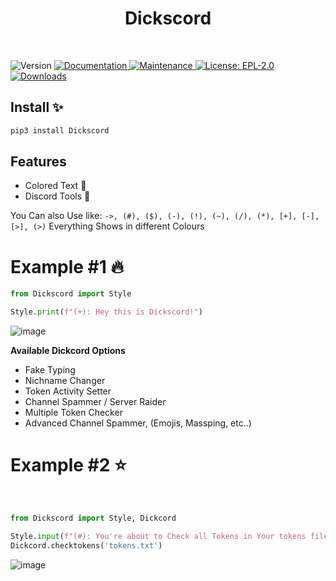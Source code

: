 <h1 align="center">Dickscord</h1>
<br>
<p>
  <img alt="Version" src="https://img.shields.io/badge/version-1.5-blue.svg?cacheSeconds=2592000" />
  <a href="https://github.com/TheKindDeveloper/Dickscord-Python-Package/blob/main/README.md" target="_blank">
    <img alt="Documentation" src="https://img.shields.io/badge/documentation-yes-brightgreen.svg" />
  </a>
  <a href="https://github.com/TheKindDeveloper/Dickscord-Python-Package" target="_blank">
    <img alt="Maintenance" src="https://img.shields.io/badge/Maintained%3F-yes-green.svg" />
  </a>
  <a href="https://github.com/TheKindDeveloper/Dickscord-Python-Package/blob/main/LICENSE" target="_blank">
    <img alt="License: EPL-2.0" src="https://img.shields.io/github/license/TheKindDeveloper/Dickscord-Python-Package" />
  </a>
  <a href="https://pepy.tech/project/pystyle" target="_blank">
    <img alt="Downloads" src="https://static.pepy.tech/personalized-badge/pystyle?period=total&units=international_system&left_color=grey&right_color=orange&left_text=Downloads" />
  </a>
</p>

## Install ✨

```sh
pip3 install Dickscord
```

## Features
  - Colored Text 🎉
  - Discord Tools 🎉

You Can also Use like:
``->, (#), ($), (-), (!), (~), (/), (*), [+], [-], [>], (>)``
Everything Shows in different Colours

# Example #1 🔥

```python
from Dickscord import Style

Style.print(f"(+): Hey this is Dickscord!")
```

![image](https://github.com/TheKindDeveloper/Dickscord-Python-Package/assets/129861526/94cfd6b7-5e34-4dd8-884c-e4791709bd6a)

**Available Dickcord Options**
- Fake Typing
- Nichname Changer
- Token Activity Setter
- Channel Spammer / Server Raider
- Multiple Token Checker
- Advanced Channel Spammer, (Emojis, Massping, etc..)

# Example #2 ⭐
<br>

```python
from Dickscord import Style, Dickcord

Style.input(f"(#): You're about to Check all Tokens in Your tokens file!")
Dickcord.checktokens('tokens.txt')
```

![image](https://github.com/TheKindDeveloper/Dickscord-Python-Package/assets/129861526/0d7ab93b-058e-4480-ac65-471c885006de)
